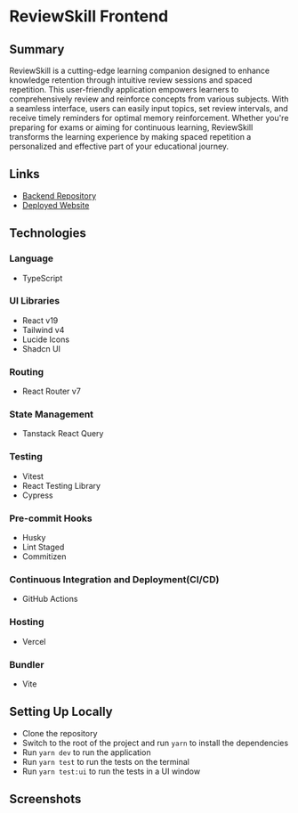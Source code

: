 # ReviewSkill Frontend

## Summary

ReviewSkill is a cutting-edge learning companion designed to enhance knowledge retention through intuitive review sessions and spaced repetition. This user-friendly application empowers learners to comprehensively review and reinforce concepts from various subjects.
With a seamless interface, users can easily input topics, set review intervals, and receive timely reminders for optimal memory reinforcement. Whether you're preparing for exams or aiming for continuous learning, ReviewSkill transforms the learning experience by making spaced repetition a personalized and effective part of your educational journey.

## Links

- [Backend Repository](https://github.com/apella1/reviewskill)
- [Deployed Website](https://review-skill.vercel.app/)

## Technologies

### Language

- TypeScript

### UI Libraries

- React v19
- Tailwind v4
- Lucide Icons
- Shadcn UI

### Routing

- React Router v7

### State Management

- Tanstack React Query

### Testing

- Vitest
- React Testing Library
- Cypress

### Pre-commit Hooks

- Husky
- Lint Staged
- Commitizen

### Continuous Integration and Deployment(CI/CD)

- GitHub Actions

### Hosting

- Vercel

### Bundler

- Vite

## Setting Up Locally

- Clone the repository
- Switch to the root of the project and run `yarn` to install the dependencies
- Run `yarn dev` to run the application
- Run `yarn test` to run the tests on the terminal
- Run `yarn test:ui` to run the tests in a UI window

## Screenshots
